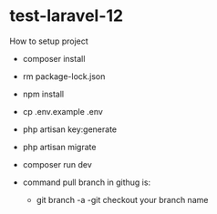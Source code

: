 # test-laravel-12

How to setup project
- composer install
- rm package-lock.json
- npm install
- cp .env.example .env
- php artisan key:generate
- php artisan migrate
- composer run dev

- command pull branch in githug is: 
    - git branch -a
    -git checkout your branch name
